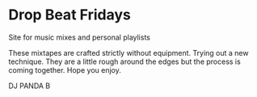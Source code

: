 # Drop Beat Fridays
Site for music mixes and personal playlists

These mixtapes are crafted strictly without equipment. Trying out a new technique. 
They are a little rough around the edges but the process is coming together. Hope you enjoy. 

DJ PANDA B

